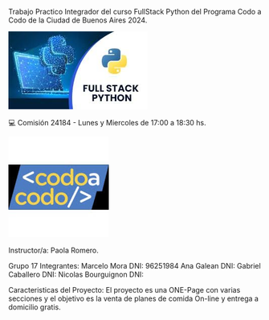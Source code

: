 Trabajo Practico Integrador del curso FullStack Python del Programa Codo a Codo de la Ciudad de Buenos Aires 2024. 


<img src="/resourses/img/FullStackPython.jpg">

💻 Comisión 24184 - Lunes y Miercoles de 17:00 a 18:30 hs.


<img src="/resourses/img/CodoaCodo.jpg">


Instructor/a: Paola Romero.



Grupo 17
Integrantes: 
Marcelo Mora         DNI: 96251984
Ana Galean           DNI:
Gabriel Caballero    DNI:
Nicolas Bourguignon  DNI:

Caracteristicas del Proyecto:
El proyecto es una ONE-Page con varias secciones y el objetivo es la venta de planes de comida On-line y entrega a domicilio gratis.
          
